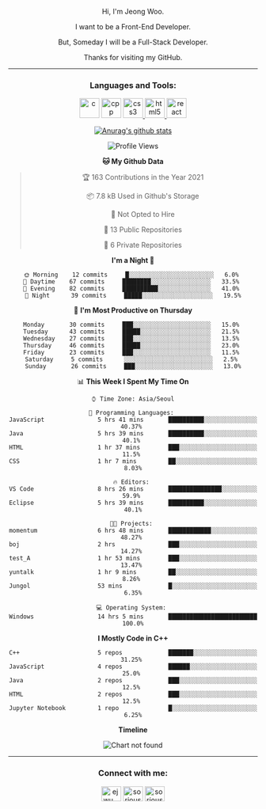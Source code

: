 <div align="center">

Hi, I'm Jeong Woo.

I want to be a Front-End Developer.

But, Someday I will be a Full-Stack Developer.

Thanks for visiting my GitHub.

</div>

---

<link rel="stylesheet" href="devicon.min.css">
<h3 align="center">Languages and Tools:</h3>
<p align="center"> <a href="https://www.cprogramming.com/" target="_blank"> <img src="https://user-images.githubusercontent.com/49060014/104815556-9b409780-5858-11eb-9e57-76cd1f41b210.png" alt="c" height="40"></a>  <a href="https://www.w3schools.com/cpp/" target="_blank"> <img src="https://user-images.githubusercontent.com/49060014/104815621-05593c80-5859-11eb-8ffb-fdb9956f63c1.png" alt="cpp" height="40"></a> <a href="https://www.w3schools.com/css/" target="_blank"> <img src="https://user-images.githubusercontent.com/49060014/104815701-6e40b480-5859-11eb-985c-fe7214015048.png" alt="css3" height="40"/> </a> <a href="https://www.w3.org/html/" target="_blank"> <img src="https://user-images.githubusercontent.com/49060014/104815691-64b74c80-5859-11eb-85ac-165452a17a2e.png" alt="html5" height="40"/> </a> <a href="https://reactjs.org/" target="_blank"> <img src="https://user-images.githubusercontent.com/49060014/104815672-44878d80-5859-11eb-8695-602d3f0b85d2.png" alt="react" height="40"/> </a> </p>

<div align="center">
  
[![Anurag's github stats](https://github-readme-stats.vercel.app/api?username=sorious77)](https://github.com/anuraghazra/github-readme-stats)



<!--START_SECTION:waka-->
![Profile Views](http://img.shields.io/badge/Profile%20Views-2-blue)

**🐱 My Github Data** 

> 🏆 163 Contributions in the Year 2021
 > 
> 📦 7.8 kB Used in Github's Storage 
 > 
> 🚫 Not Opted to Hire
 > 
> 📜 13 Public Repositories 
 > 
> 🔑 6 Private Repositories  
 > 
**I'm a Night 🦉** 

```text
🌞 Morning    12 commits     █░░░░░░░░░░░░░░░░░░░░░░░░   6.0% 
🌆 Daytime    67 commits     ████████░░░░░░░░░░░░░░░░░   33.5% 
🌃 Evening    82 commits     ██████████░░░░░░░░░░░░░░░   41.0% 
🌙 Night      39 commits     █████░░░░░░░░░░░░░░░░░░░░   19.5%

```
📅 **I'm Most Productive on Thursday** 

```text
Monday       30 commits     ███░░░░░░░░░░░░░░░░░░░░░░   15.0% 
Tuesday      43 commits     █████░░░░░░░░░░░░░░░░░░░░   21.5% 
Wednesday    27 commits     ███░░░░░░░░░░░░░░░░░░░░░░   13.5% 
Thursday     46 commits     █████░░░░░░░░░░░░░░░░░░░░   23.0% 
Friday       23 commits     ███░░░░░░░░░░░░░░░░░░░░░░   11.5% 
Saturday     5 commits      ░░░░░░░░░░░░░░░░░░░░░░░░░   2.5% 
Sunday       26 commits     ███░░░░░░░░░░░░░░░░░░░░░░   13.0%

```


📊 **This Week I Spent My Time On** 

```text
⌚︎ Time Zone: Asia/Seoul

💬 Programming Languages: 
JavaScript               5 hrs 41 mins       ██████████░░░░░░░░░░░░░░░   40.37% 
Java                     5 hrs 39 mins       ██████████░░░░░░░░░░░░░░░   40.1% 
HTML                     1 hr 37 mins        ███░░░░░░░░░░░░░░░░░░░░░░   11.5% 
CSS                      1 hr 7 mins         ██░░░░░░░░░░░░░░░░░░░░░░░   8.03%

🔥 Editors: 
VS Code                  8 hrs 26 mins       ███████████████░░░░░░░░░░   59.9% 
Eclipse                  5 hrs 39 mins       ██████████░░░░░░░░░░░░░░░   40.1%

🐱‍💻 Projects: 
momentum                 6 hrs 48 mins       ████████████░░░░░░░░░░░░░   48.27% 
boj                      2 hrs               ███░░░░░░░░░░░░░░░░░░░░░░   14.27% 
test_A                   1 hr 53 mins        ███░░░░░░░░░░░░░░░░░░░░░░   13.47% 
yuntalk                  1 hr 9 mins         ██░░░░░░░░░░░░░░░░░░░░░░░   8.26% 
Jungol                   53 mins             █░░░░░░░░░░░░░░░░░░░░░░░░   6.35%

💻 Operating System: 
Windows                  14 hrs 5 mins       █████████████████████████   100.0%

```

**I Mostly Code in C++** 

```text
C++                      5 repos             ███████░░░░░░░░░░░░░░░░░░   31.25% 
JavaScript               4 repos             ██████░░░░░░░░░░░░░░░░░░░   25.0% 
Java                     2 repos             ███░░░░░░░░░░░░░░░░░░░░░░   12.5% 
HTML                     2 repos             ███░░░░░░░░░░░░░░░░░░░░░░   12.5% 
Jupyter Notebook         1 repo              █░░░░░░░░░░░░░░░░░░░░░░░░   6.25%

```


**Timeline**

![Chart not found](https://raw.githubusercontent.com/sorious77/sorious77/main/charts/bar_graph.png) 


<!--END_SECTION:waka-->

</div>

---

<h3 align="center">Connect with me:</h3>
<p align="center">
<a href="https://instagram.com/ejwu__" target="blank"><img align="center" src="https://cdn.jsdelivr.net/npm/simple-icons@3.0.1/icons/instagram.svg" alt="ejwu__" height="30" width="40" /></a>
<a href="https://www.hackerrank.com/sorious77" target="blank"><img align="center" src="https://cdn.jsdelivr.net/npm/simple-icons@3.0.1/icons/hackerrank.svg" alt="sorious77" height="30" width="40" /></a>
<a href="https://www.leetcode.com/sorious77" target="blank"><img align="center" src="https://cdn.jsdelivr.net/npm/simple-icons@3.0.1/icons/leetcode.svg" alt="sorious77" height="30" width="40" /></a>
</p>

